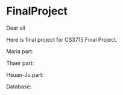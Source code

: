 # FinalProject
Dear all

Here is final project for CS3715 Final Project.

Maria part:

Thaer part:

Hsuan-Ju part:

Database:
